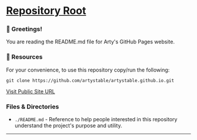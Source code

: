 # [Repository Root](https://github.com/artystable/artystable.github.io)

### 👋 Greetings!
You are reading the README.md file for Arty's GitHub Pages website.

### 🔑 Resources
For your convenience, to use this repository copy/run the following:

    git clone https://github.com/artystable/artystable.github.io.git

[Visit Public Site URL](https://artystable.github.io)

### Files & Directories

- `./README.md` - Reference to help people interested in this repository understand the project's purpose and utility.

---
